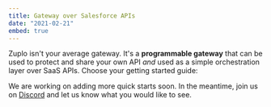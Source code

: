 ```yaml
---
title: Gateway over Salesforce APIs
date: "2021-02-21"
embed: true
---
```


Zuplo isn't your average gateway. It's a **programmable gateway** that can be
used to protect and share your own API _and_ used as a simple orchestration
layer over SaaS APIs. Choose your getting started guide:

<QuickstartPicker />

We are working on adding more quick starts soon. In the meantime, join us on
[Discord](https://discord.gg/bxEh2GVsGZ) and let us know what you would like to
see.
